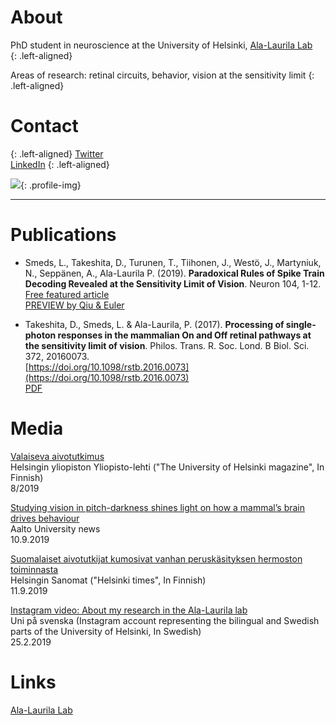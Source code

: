 

# About 
PhD student in neuroscience at the University of Helsinki, [Ala-Laurila Lab](http://ala-laurila.biosci.helsinki.fi/#home)  
{: .left-aligned}

Areas of research: retinal circuits, behavior, vision at the sensitivity limit
{: .left-aligned}

# Contact
{: .left-aligned}
[Twitter](https://twitter.com/linasmeds)  
[LinkedIn](www.linkedin.com/in/linasmeds)
{: .left-aligned}

![](https://linasmeds.github.io/assets/images/DSCF8694bw_edit1.png){: .profile-img}

* * *

# Publications
* Smeds, L., Takeshita, D., Turunen, T., Tiihonen, J., Westö, J., Martyniuk, N., Seppänen, A., Ala-Laurila P. (2019). **Paradoxical Rules of Spike Train Decoding Revealed at the Sensitivity Limit of Vision**. Neuron 104, 1-12.  
[Free featured article](https://www.sciencedirect.com/science/article/pii/S0896627319306890?via%3Dihub)  
[PREVIEW by Qiu & Euler](http://ala-laurila.biosci.helsinki.fi/content/refs/qiu_euler_2019_retinal_circuits_for_seeing_in_the_dark.pdf)

* Takeshita, D., Smeds, L. & Ala-Laurila, P. (2017). **Processing of single-photon responses in the mammalian On and Off retinal pathways at the sensitivity limit of vision**. Philos. Trans. R. Soc. Lond. B Biol. Sci. 372, 20160073.  
[https://doi.org/10.1098/rstb.2016.0073](https://doi.org/10.1098/rstb.2016.0073)    
[PDF](http://ala-laurila.biosci.helsinki.fi/content/refs/takeshita_et_al_2017.pdf)

# Media  
[Valaiseva aivotutkimus](http://ala-laurila.biosci.helsinki.fi/content/media/yo8_valaiseva_aivotutkimus.pdf)  
Helsingin yliopiston Yliopisto-lehti ("The University of Helsinki magazine", In Finnish)  
8/2019

[Studying vision in pitch-darkness shines light on how a mammal’s brain drives behaviour](https://www.aalto.fi/en/news/studying-vision-in-pitch-darkness-shines-light-on-how-a-mammals-brain-drives-behaviour)   
Aalto University news   
10.9.2019

[Suomalaiset aivotutkijat kumosivat vanhan peruskäsityksen hermoston toiminnasta](https://www.hs.fi/tiede/art-2000006235484.html)    
Helsingin Sanomat ("Helsinki times", In Finnish)  
11.9.2019  

[Instagram video: About my research in the Ala-Laurila lab](https://www.instagram.com/p/BuTrEKfgu2q/?utm_source=ig_share_sheet&igshid=18lmk0nu9q7gr)    
Uni på svenska (Instagram account representing the bilingual and Swedish parts of the University of Helsinki, In Swedish)  
25.2.2019

# Links
[Ala-Laurila Lab](http://ala-laurila.biosci.helsinki.fi/#home)


